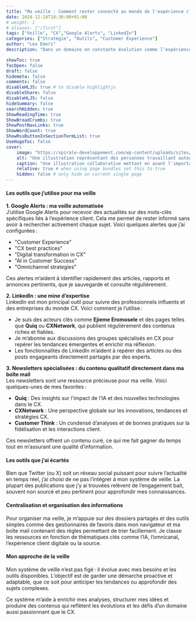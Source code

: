```yaml
---
title: "Ma veille : Comment rester connecté au monde de l'expérience client"
date: 2024-12-24T18:30:00+01:00
# weight: 1
# aliases: ["/first"]
tags: ["Veille", "CX","Google Alerts", "LinkedIn"]
categories: ["Stratégie", "Outils", "Customer Experience"]
author: "Leo Emeri"
description: "Dans un domaine en constante évolution comme l’expérience client (CX), maintenir une veille structurée est essentiel pour suivre les tendances, les innovations et les meilleures pratiques. Ce blog étant le reflet de ma passion pour le CX, j’ai mis en place un système d’écoute conçu pour alimenter ma réflexion, enrichir mes analyses et produire des contenus pertinents."

showToc: true
TocOpen: false
draft: false
hidemeta: false
comments: false
disableHLJS: true # to disable highlightjs
disableShare: false
disableHLJS: false
hideSummary: false
searchHidden: true
ShowReadingTime: true
ShowBreadCrumbs: true
ShowPostNavLinks: true
ShowWordCount: true
ShowRssButtonInSectionTermList: true
UseHugoToc: false
cover:
    image: "https://spirale-developpement.com/wp-content/uploads/sites/2/freshizer/c777d4c46b54e6219e863ae6a03ed689_19729-scaled-2560-c-90.jpg" # image path/url
    alt: "Une illustration représentant des personnes travaillant autour de documents numériques. L'image montre des personnages interagissant avec des éléments graphiques tels qu'une liste de contrôle, un graphique circulaire et une loupe, symbolisant l'analyse, la collaboration et la gestion des données et sources." # alt text
    caption: "Une illustration collaborative mettant en avant l'importance de l'analyse et de la gestion des sources dans la veille." # display caption under cover
    relative: true # when using page bundles set this to true
    hidden: false # only hide on current single page
---
```

#### Les outils que j’utilise pour ma veille  
**1. Google Alerts : ma veille automatisée**  
J’utilise Google Alerts pour recevoir des actualités sur des mots-clés spécifiques liés à l’expérience client. Cela me permet de rester informé sans avoir à rechercher activement chaque sujet. Voici quelques alertes que j’ai configurées :  
- "Customer Experience"  
- "CX best practices"  
- "Digital transformation in CX"  
- "AI in Customer Success"  
- "Omnichannel strategies"  

Ces alertes m’aident à identifier rapidement des articles, rapports et annonces pertinents, que je sauvegarde et consulte régulièrement.  

**2. LinkedIn : une mine d’expertise**  
LinkedIn est mon principal outil pour suivre des professionnels influents et des entreprises du monde CX. Voici comment je l’utilise :  
- Je suis des acteurs clés comme **Ejieme Eromosele** et des pages telles que **Quiq** ou **CXNetwork**, qui publient régulièrement des contenus riches et fiables.  
- Je m’abonne aux discussions des groupes spécialisés en CX pour repérer les tendances émergentes et enrichir ma réflexion.  
- Les fonctionnalités de LinkedIn m’aident à repérer des articles ou des posts engageants directement partagés par des experts.  

**3. Newsletters spécialisées : du contenu qualitatif directement dans ma boîte mail**  
Les newsletters sont une ressource précieuse pour ma veille. Voici quelques-unes de mes favorites :  
- **Quiq** : Des insights sur l'impact de l’IA et des nouvelles technologies dans le CX.  
- **CXNetwork** : Une perspective globale sur les innovations, tendances et stratégies CX.  
- **Customer Think** : Un condensé d’analyses et de bonnes pratiques sur la fidélisation et les interactions client.  

Ces newsletters offrent un contenu curé, ce qui me fait gagner du temps tout en m’assurant une qualité d’information.  

#### Les outils que j’ai écartés  
Bien que Twitter (ou X) soit un réseau social puissant pour suivre l’actualité en temps réel, j’ai choisi de ne pas l’intégrer à mon système de veille. La plupart des publications que j’y ai trouvées relèvent de l’engagement bait, souvent non sourcé et peu pertinent pour approfondir mes connaissances.  

#### Centralisation et organisation des informations  
Pour organiser ma veille, je m’appuie sur des dossiers partagés et des outils simples comme des gestionnaires de favoris dans mon navigateur et ma boîte mail contenant des règles permettant de trier facillement. Je classe les ressources en fonction de thématiques clés comme l’IA, l’omnicanal, l’expérience client digitale ou la source.  

#### Mon approche de la veille  
Mon système de veille n’est pas figé : il évolue avec mes besoins et les outils disponibles. L’objectif est de garder une démarche proactive et adaptable, que ce soit pour anticiper les tendances ou approfondir des sujets complexes.  

Ce système m’aide à enrichir mes analyses, structurer mes idées et produire des contenus qui reflètent les évolutions et les défis d’un domaine aussi passionnant que le CX.  